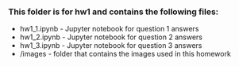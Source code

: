 ### This folder is for hw1 and contains the following files: <br/>
* hw1_1.ipynb - Jupyter notebook for question 1 answers<br/>
* hw1_2.ipynb - Jupyter notebook for question 2 answers<br/>
* hw1_3.ipynb - Jupyter notebook for question 3 answers<br/>
* /images - folder that contains the images used in this homework<br/>
